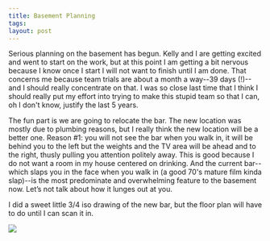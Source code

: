 ```yaml
---
title: Basement Planning
tags: 
layout: post
---
```


Serious planning on the basement has begun. Kelly and I are getting excited and went to start on the work, but at this point I am getting a bit nervous because I know once I start I will not want to finish until I am done.  That concerns me because team trials are about a month a way--39 days (!)--and I should really concentrate on that.  I was so close last time that I think I should really put my effort into trying to make this stupid team so that I can, oh I don't know, justify the last 5 years.  



The fun part is we are going to relocate the bar.  The new location was mostly due to plumbing reasons, but I really think the new location will be a better one.  Reason #1: you will not see the bar when you walk in, it will be behind you to the left but the weights and the TV area will be ahead and to the right, thusly pulling you attention politely away.  This is good because I do not want a room in my house centered on drinking.  And the current bar--which slaps you in the face when you walk in (a good 70's mature film kinda slap)--is the most predominate and overwhelming feature to the basement now. Let’s not talk about how it lunges out at you.  




I did a sweet little 3/4 iso drawing of the new bar, but the floor plan will have to do until I can scan it in.

<img src="http://fuzzymonk.com/photos/blog/image/595/basementlayout-791871.gif" align="left" />
